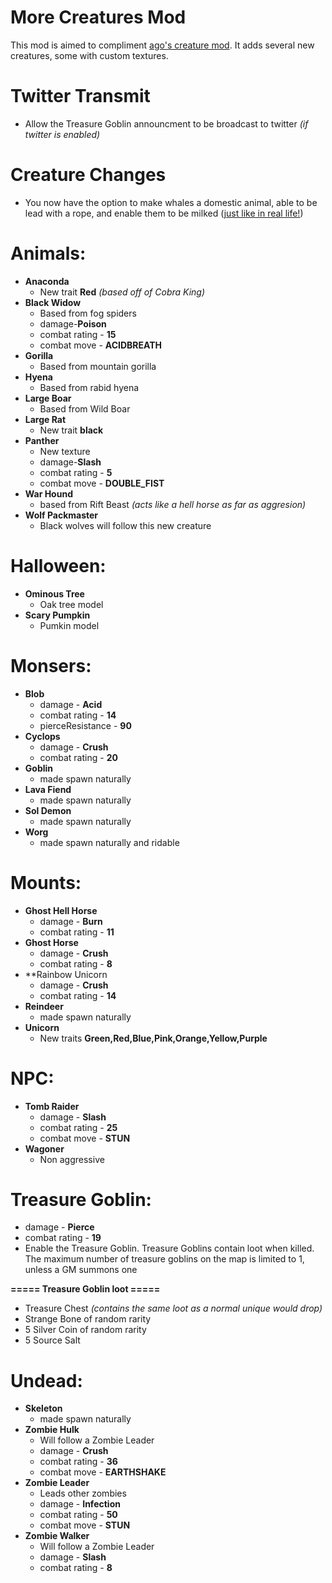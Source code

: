 # More Creatures Mod
This mod is aimed to compliment [ago's creature mod](https://github.com/ago1024/CreatureMod). It adds several new creatures, some with custom textures.

# Twitter Transmit
* Allow the Treasure Goblin announcment to be broadcast to twitter *(if twitter is enabled)*

# Creature Changes
* You now have the option to make whales a domestic animal, able to be lead with a rope, and enable them to be milked ([just like in real life!](http://www.whalefacts.org/whale-milk/))
# Animals:
* **Anaconda**
  * New trait **Red** *(based off of Cobra King)*
* **Black Widow**
  * Based from fog spiders
  * damage-**Poison**
  * combat rating - **15**
  * combat move - **ACIDBREATH**
* **Gorilla**
  * Based from mountain gorilla
* **Hyena**
  * Based from rabid hyena
* **Large Boar**
  * Based from Wild Boar
* **Large Rat**
  * New trait **black**
* **Panther**
  * New texture
   * damage-**Slash**
  * combat rating - **5**
  * combat move - **DOUBLE_FIST**
* **War Hound**
  * based from Rift Beast *(acts like a hell horse as far as aggresion)*
* **Wolf Packmaster**
  * Black wolves will follow this new creature

# Halloween:
* **Ominous Tree**
  * Oak tree model
* **Scary Pumpkin**
  * Pumkin model

# Monsers:
* **Blob**
  * damage - **Acid**
  * combat rating - **14**
  * pierceResistance - **90**
* **Cyclops**
  * damage - **Crush**
  * combat rating - **20**
* **Goblin**
  * made spawn naturally
* **Lava Fiend**
  * made spawn naturally
* **Sol Demon**
  * made spawn naturally
* **Worg**
  * made spawn naturally and ridable

# Mounts:
* **Ghost Hell Horse**
  * damage - **Burn**
  * combat rating - **11**
* **Ghost Horse**
  * damage - **Crush**
  * combat rating - **8**
* **Rainbow Unicorn
  * damage - **Crush**
  * combat rating - **14**
* **Reindeer**
  * made spawn naturally
* **Unicorn**
  * New traits **Green,Red,Blue,Pink,Orange,Yellow,Purple**
# NPC:
* **Tomb Raider**
  * damage - **Slash**
  * combat rating - **25**
  * combat move - **STUN**
* **Wagoner** 
  * Non aggressive

# Treasure Goblin:
* damage - **Pierce**
* combat rating - **19**
* Enable the Treasure Goblin. Treasure Goblins contain loot when killed. The maximum number of treasure goblins on the map is limited to 1, unless a GM summons one

**===== Treasure Goblin loot =====**
  * Treasure Chest *(contains the same loot as a normal unique would drop)*
  * Strange Bone of random rarity
  * 5 Silver Coin of random rarity
  * 5 Source Salt

# Undead:
* **Skeleton**
  * made spawn naturally
* **Zombie Hulk**
  * Will follow a Zombie Leader
  * damage - **Crush**
  * combat rating - **36**
  * combat move - **EARTHSHAKE**
* **Zombie Leader**
  * Leads other zombies
  * damage - **Infection**
  * combat rating - **50**
  * combat move - **STUN**
* **Zombie Walker**
  * Will follow a Zombie Leader
  * damage - **Slash**
  * combat rating - **8**
